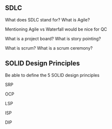 
## SDLC 

What does SDLC stand for? What is Agile?  

Mentioning Agile vs Waterfall would be nice for QC 

What is a project board? What is story pointing? 

What is scrum? What is a scrum ceremony? 

 ## SOLID Design Principles
Be able to define the 5 SOLID design principles 

SRP 

OCP 

LSP 

ISP 

DIP 

